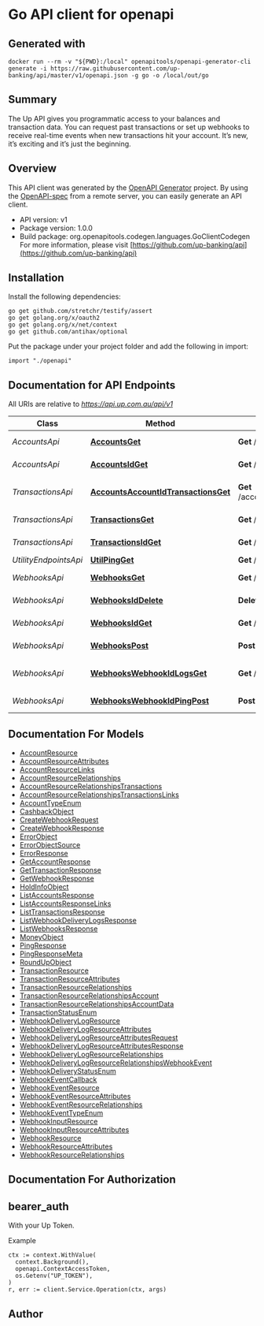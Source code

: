 # Go API client for openapi

## Generated with

```
docker run --rm -v "${PWD}:/local" openapitools/openapi-generator-cli generate -i https://raw.githubusercontent.com/up-banking/api/master/v1/openapi.json -g go -o /local/out/go
```

## Summary

The Up API gives you programmatic access to your balances and
transaction data. You can request past transactions or set up
webhooks to receive real-time events when new transactions hit your
account. It’s new, it’s exciting and it’s just the beginning.


## Overview
This API client was generated by the [OpenAPI Generator](https://openapi-generator.tech) project.  By using the [OpenAPI-spec](https://www.openapis.org/) from a remote server, you can easily generate an API client.

- API version: v1
- Package version: 1.0.0
- Build package: org.openapitools.codegen.languages.GoClientCodegen
For more information, please visit [https://github.com/up-banking/api](https://github.com/up-banking/api)

## Installation

Install the following dependencies:

```shell
go get github.com/stretchr/testify/assert
go get golang.org/x/oauth2
go get golang.org/x/net/context
go get github.com/antihax/optional
```

Put the package under your project folder and add the following in import:

```golang
import "./openapi"
```

## Documentation for API Endpoints

All URIs are relative to *https://api.up.com.au/api/v1*

Class | Method | HTTP request | Description
------------ | ------------- | ------------- | -------------
*AccountsApi* | [**AccountsGet**](docs/AccountsApi.md#accountsget) | **Get** /accounts | List accounts
*AccountsApi* | [**AccountsIdGet**](docs/AccountsApi.md#accountsidget) | **Get** /accounts/{id} | Retrieve account
*TransactionsApi* | [**AccountsAccountIdTransactionsGet**](docs/TransactionsApi.md#accountsaccountidtransactionsget) | **Get** /accounts/{accountId}/transactions | List transactions by account
*TransactionsApi* | [**TransactionsGet**](docs/TransactionsApi.md#transactionsget) | **Get** /transactions | List transactions
*TransactionsApi* | [**TransactionsIdGet**](docs/TransactionsApi.md#transactionsidget) | **Get** /transactions/{id} | Retrieve transaction
*UtilityEndpointsApi* | [**UtilPingGet**](docs/UtilityEndpointsApi.md#utilpingget) | **Get** /util/ping | Ping
*WebhooksApi* | [**WebhooksGet**](docs/WebhooksApi.md#webhooksget) | **Get** /webhooks | List webhooks
*WebhooksApi* | [**WebhooksIdDelete**](docs/WebhooksApi.md#webhooksiddelete) | **Delete** /webhooks/{id} | Delete webhook
*WebhooksApi* | [**WebhooksIdGet**](docs/WebhooksApi.md#webhooksidget) | **Get** /webhooks/{id} | Retrieve webhook
*WebhooksApi* | [**WebhooksPost**](docs/WebhooksApi.md#webhookspost) | **Post** /webhooks | Create webhook
*WebhooksApi* | [**WebhooksWebhookIdLogsGet**](docs/WebhooksApi.md#webhookswebhookidlogsget) | **Get** /webhooks/{webhookId}/logs | List webhook logs
*WebhooksApi* | [**WebhooksWebhookIdPingPost**](docs/WebhooksApi.md#webhookswebhookidpingpost) | **Post** /webhooks/{webhookId}/ping | Ping webhook


## Documentation For Models

 - [AccountResource](docs/AccountResource.md)
 - [AccountResourceAttributes](docs/AccountResourceAttributes.md)
 - [AccountResourceLinks](docs/AccountResourceLinks.md)
 - [AccountResourceRelationships](docs/AccountResourceRelationships.md)
 - [AccountResourceRelationshipsTransactions](docs/AccountResourceRelationshipsTransactions.md)
 - [AccountResourceRelationshipsTransactionsLinks](docs/AccountResourceRelationshipsTransactionsLinks.md)
 - [AccountTypeEnum](docs/AccountTypeEnum.md)
 - [CashbackObject](docs/CashbackObject.md)
 - [CreateWebhookRequest](docs/CreateWebhookRequest.md)
 - [CreateWebhookResponse](docs/CreateWebhookResponse.md)
 - [ErrorObject](docs/ErrorObject.md)
 - [ErrorObjectSource](docs/ErrorObjectSource.md)
 - [ErrorResponse](docs/ErrorResponse.md)
 - [GetAccountResponse](docs/GetAccountResponse.md)
 - [GetTransactionResponse](docs/GetTransactionResponse.md)
 - [GetWebhookResponse](docs/GetWebhookResponse.md)
 - [HoldInfoObject](docs/HoldInfoObject.md)
 - [ListAccountsResponse](docs/ListAccountsResponse.md)
 - [ListAccountsResponseLinks](docs/ListAccountsResponseLinks.md)
 - [ListTransactionsResponse](docs/ListTransactionsResponse.md)
 - [ListWebhookDeliveryLogsResponse](docs/ListWebhookDeliveryLogsResponse.md)
 - [ListWebhooksResponse](docs/ListWebhooksResponse.md)
 - [MoneyObject](docs/MoneyObject.md)
 - [PingResponse](docs/PingResponse.md)
 - [PingResponseMeta](docs/PingResponseMeta.md)
 - [RoundUpObject](docs/RoundUpObject.md)
 - [TransactionResource](docs/TransactionResource.md)
 - [TransactionResourceAttributes](docs/TransactionResourceAttributes.md)
 - [TransactionResourceRelationships](docs/TransactionResourceRelationships.md)
 - [TransactionResourceRelationshipsAccount](docs/TransactionResourceRelationshipsAccount.md)
 - [TransactionResourceRelationshipsAccountData](docs/TransactionResourceRelationshipsAccountData.md)
 - [TransactionStatusEnum](docs/TransactionStatusEnum.md)
 - [WebhookDeliveryLogResource](docs/WebhookDeliveryLogResource.md)
 - [WebhookDeliveryLogResourceAttributes](docs/WebhookDeliveryLogResourceAttributes.md)
 - [WebhookDeliveryLogResourceAttributesRequest](docs/WebhookDeliveryLogResourceAttributesRequest.md)
 - [WebhookDeliveryLogResourceAttributesResponse](docs/WebhookDeliveryLogResourceAttributesResponse.md)
 - [WebhookDeliveryLogResourceRelationships](docs/WebhookDeliveryLogResourceRelationships.md)
 - [WebhookDeliveryLogResourceRelationshipsWebhookEvent](docs/WebhookDeliveryLogResourceRelationshipsWebhookEvent.md)
 - [WebhookDeliveryStatusEnum](docs/WebhookDeliveryStatusEnum.md)
 - [WebhookEventCallback](docs/WebhookEventCallback.md)
 - [WebhookEventResource](docs/WebhookEventResource.md)
 - [WebhookEventResourceAttributes](docs/WebhookEventResourceAttributes.md)
 - [WebhookEventResourceRelationships](docs/WebhookEventResourceRelationships.md)
 - [WebhookEventTypeEnum](docs/WebhookEventTypeEnum.md)
 - [WebhookInputResource](docs/WebhookInputResource.md)
 - [WebhookInputResourceAttributes](docs/WebhookInputResourceAttributes.md)
 - [WebhookResource](docs/WebhookResource.md)
 - [WebhookResourceAttributes](docs/WebhookResourceAttributes.md)
 - [WebhookResourceRelationships](docs/WebhookResourceRelationships.md)


## Documentation For Authorization



## bearer_auth

With your Up Token.

Example

```golang
ctx := context.WithValue(
  context.Background(),
  openapi.ContextAccessToken,
  os.Getenv("UP_TOKEN"),
)
r, err := client.Service.Operation(ctx, args)
```



## Author



